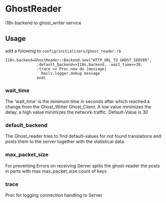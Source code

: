GhostReader
===========

i18n backend to ghost_writer service

## Usage

add a folowing to `config/initializers/ghost_reader.rb`

    I18n.backend=GhostReader::Backend.new("HTTP_URL_TO_GHOST_SERVER",
                  :default_backend=>I18n.backend, :wait_time=>30,
                  :trace => Proc.new do |message|
                    Rails.logger.debug message
                  end)

### wait_time
The 'wait_time' is the minimum time in seconds after which reached a change
from the Ghost_Writer Ghost_Client. A low value minimizes the delay,
a high value minimizes the network-traffic.
Default-Value is 30

### default_backend
The Ghost_reader tries to find default-values for not found translations and
posts them to the server together with the statistical data.

### max_packet_size
For preventing Errors on receiving Server splits the ghost-reader the posts
in parts with max max_packet_size count of keys

### trace
Proc for logging connection handling to Server